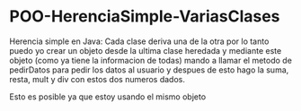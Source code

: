 # POO-HerenciaSimple-VariasClases

Herencia simple en Java:
Cada clase deriva una de la otra por lo tanto puedo yo crear un objeto desde la ultima clase heredada y mediante este objeto (como ya tiene la informacion de todas)
mando a llamar el metodo de pedirDatos para pedir los datos al usuario y despues de esto hago la suma, resta, mult y div con estos dos numeros dados.

Esto es posible ya que estoy usando el mismo objeto 
